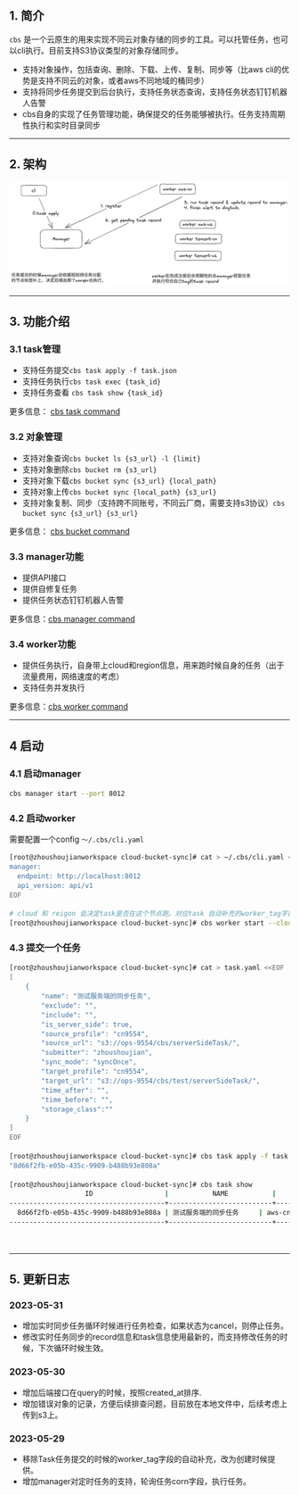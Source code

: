 ## 1. 简介
`cbs` 是一个云原生的用来实现不同云对象存储的同步的工具。可以托管任务，也可以cli执行。目前支持S3协议类型的对象存储同步。
- 支持对象操作，包括查询、删除、下载、上传、复制、同步等（比aws cli的优势是支持不同云的对象，或者aws不同地域的桶同步）
- 支持将同步任务提交到后台执行，支持任务状态查询，支持任务状态钉钉机器人告警
- cbs自身的实现了任务管理功能，确保提交的任务能够被执行。任务支持周期性执行和实时目录同步
---
## 2. 架构
![](./docs/index.png)

---
## 3. 功能介绍
### 3.1 task管理
- 支持任务提交`cbs task apply -f task.json`
- 支持任务执行`cbs task exec {task_id}`
- 支持任务查看 `cbs task show {task_id}`

更多信息： [cbs task command](./docs/cbs-task.md)
### 3.2 对象管理

- 支持对象查询`cbs bucket ls {s3_url} -l {limit}`
- 支持对象删除`cbs bucket rm {s3_url}`
- 支持对象下载`cbs bucket sync {s3_url} {local_path}`
- 支持对象上传`cbs bucket sync {local_path} {s3_url}`
- 支持对象复制、同步（支持跨不同账号，不同云厂商，需要支持s3协议）`cbs bucket sync {s3_url} {s3_url}`

更多信息： [cbs bucket command](./docs/cbs-bucket.md)
### 3.3 manager功能
- 提供API接口
- 提供自修复任务
- 提供任务状态钉钉机器人告警

更多信息：[cbs manager command](./docs/cbs-manager.md)

### 3.4 worker功能
- 提供任务执行，自身带上cloud和region信息，用来跑时候自身的任务（出于流量费用，网络速度的考虑）
- 支持任务并发执行

更多信息：[cbs worker command](./docs/cbs-worker.md)

---
## 4 启动
### 4.1 启动manager
```bash
cbs manager start --port 8012
```

### 4.2 启动worker
需要配置一个config `～/.cbs/cli.yaml`

```bash
[root@zhoushoujianworkspace cloud-bucket-sync]# cat > ~/.cbs/cli.yaml <<EOF
manager:
  endpoint: http://localhost:8012
  api_version: api/v1
EOF

# cloud 和 reigon 会决定task是否在这个节点跑。对应task 自动补充的worker_tag字段。比如aws-cn才会被一下worker执行。
[root@zhoushoujianworkspace cloud-bucket-sync]# cbs worker start --cloud aws --region cn -c ～/.cbs/
```
### 4.3 提交一个任务
```bash
[root@zhoushoujianworkspace cloud-bucket-sync]# cat > task.yaml <<EOF
[
    {
        "name": "测试服务端的同步任务",
        "exclude": "",
        "include": "",
        "is_server_side": true,
        "source_profile": "cn9554",
        "source_url": "s3://ops-9554/cbs/serverSideTask/",
        "submitter": "zhoushoujian",
        "sync_mode": "syncOnce",
        "target_profile": "cn9554",
        "target_url": "s3://ops-9554/cbs/test/serverSideTask/",
        "time_after": "",
        "time_before": "",
        "storage_class":""
    }
]
EOF

[root@zhoushoujianworkspace cloud-bucket-sync]# cbs task apply -f task.json
"8d66f2fb-e05b-435c-9909-b488b93e808a"

[root@zhoushoujianworkspace cloud-bucket-sync]# cbs task show 
                   ID                  |           NAME           |     WORKERTAG      | SYNCMODE |  SUBMITTER   |                     RECORDS                      
---------------------------------------+--------------------------+--------------------+----------+--------------+--------------------------------------------------
  8d66f2fb-e05b-435c-9909-b488b93e808a | 测试服务端的同步任务     | aws-cn             | syncOnce | zhoushoujian | pending:1,running:0,success:0,failed:0,cancel:0  
---------------------------------------+--------------------------+--------------------+----------+--------------+--------------------------------------------------
                                                                                                       COUNT     |                        1                         
                                                                                                  ---------------+--------------------------------------------------
```
---

## 5. 更新日志

### 2023-05-31
- 增加实时同步任务循环时候进行任务检查，如果状态为cancel，则停止任务。
- 修改实时任务同步的record信息和task信息使用最新的，而支持修改任务的时候，下次循环时候生效。

### 2023-05-30
- 增加后端接口在query的时候，按照created_at排序.
- 增加错误对象的记录，方便后续排查问题，目前放在本地文件中，后续考虑上传到s3上。

### 2023-05-29
- 移除Task任务提交的时候的worker_tag字段的自动补充，改为创建时候提供。
- 增加manager对定时任务的支持，轮询任务corn字段，执行任务。